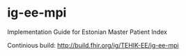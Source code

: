# ig-ee-mpi

Implementation Guide for Estonian Master Patient Index

Continious build: http://build.fhir.org/ig/TEHIK-EE/ig-ee-mpi

